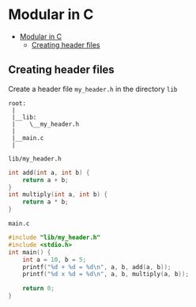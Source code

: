 # Modular in C

- [Modular in C](#modular-in-c)
	- [Creating header files](#creating-header-files)

## Creating header files

Create a header file `my_header.h` in the directory `lib`

```plaintext
root:
 |
 |__lib:
 |    \__my_header.h
 |
 |__main.c
 |
```

`lib/my_header.h`

```c
int add(int a, int b) {
    return a + b;
}
int multiply(int a, int b) {
    return a * b;
}
```

`main.c`

```c
#include "lib/my_header.h"
#include <stdio.h>
int main() {
    int a = 10, b = 5;
    printf("%d + %d = %d\n", a, b, add(a, b));
    printf("%d x %d = %d\n", a, b, multiply(a, b));

    return 0;
}
```
